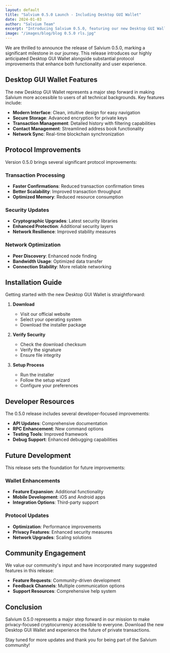 ```yaml
---
layout: default
title: "Salvium 0.5.0 Launch - Including Desktop GUI Wallet"
date: 2024-01-03
author: "Salvium Team"
excerpt: "Introducing Salvium 0.5.0, featuring our new Desktop GUI Wallet and significant protocol improvements."
image: "/images/blog/blog 0.5.0 rls.jpg"
---
```


We are thrilled to announce the release of Salvium 0.5.0, marking a significant milestone in our journey. This release introduces our highly anticipated Desktop GUI Wallet alongside substantial protocol improvements that enhance both functionality and user experience.

## Desktop GUI Wallet Features

The new Desktop GUI Wallet represents a major step forward in making Salvium more accessible to users of all technical backgrounds. Key features include:

- **Modern Interface**: Clean, intuitive design for easy navigation
- **Secure Storage**: Advanced encryption for private keys
- **Transaction Management**: Detailed history with filtering capabilities
- **Contact Management**: Streamlined address book functionality
- **Network Sync**: Real-time blockchain synchronization

## Protocol Improvements

Version 0.5.0 brings several significant protocol improvements:

### Transaction Processing
- **Faster Confirmations**: Reduced transaction confirmation times
- **Better Scalability**: Improved transaction throughput
- **Optimized Memory**: Reduced resource consumption

### Security Updates
- **Cryptographic Upgrades**: Latest security libraries
- **Enhanced Protection**: Additional security layers
- **Network Resilience**: Improved stability measures

### Network Optimization
- **Peer Discovery**: Enhanced node finding
- **Bandwidth Usage**: Optimized data transfer
- **Connection Stability**: More reliable networking

## Installation Guide

Getting started with the new Desktop GUI Wallet is straightforward:

1. **Download**
   - Visit our official website
   - Select your operating system
   - Download the installer package

2. **Verify Security**
   - Check the download checksum
   - Verify the signature
   - Ensure file integrity

3. **Setup Process**
   - Run the installer
   - Follow the setup wizard
   - Configure your preferences

## Developer Resources

The 0.5.0 release includes several developer-focused improvements:

- **API Updates**: Comprehensive documentation
- **RPC Enhancement**: New command options
- **Testing Tools**: Improved framework
- **Debug Support**: Enhanced debugging capabilities

## Future Development

This release sets the foundation for future improvements:

### Wallet Enhancements
- **Feature Expansion**: Additional functionality
- **Mobile Development**: iOS and Android apps
- **Integration Options**: Third-party support

### Protocol Updates
- **Optimization**: Performance improvements
- **Privacy Features**: Enhanced security measures
- **Network Upgrades**: Scaling solutions

## Community Engagement

We value our community's input and have incorporated many suggested features in this release:

- **Feature Requests**: Community-driven development
- **Feedback Channels**: Multiple communication options
- **Support Resources**: Comprehensive help system

## Conclusion

Salvium 0.5.0 represents a major step forward in our mission to make privacy-focused cryptocurrency accessible to everyone. Download the new Desktop GUI Wallet and experience the future of private transactions.

Stay tuned for more updates and thank you for being part of the Salvium community!
